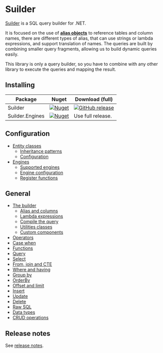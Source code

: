# Suilder
[Suilder](https://github.com/Ropticus/Suilder) is a SQL query builder for .NET.

It is focused on the use of [**alias objects**](general/builder.md#alias-objects) to reference tables and column names, there are different types of alias, that can use strings or lambda expressions, and support translation of names. The queries are built by combining smaller query fragments, allowing us to build dynamic queries easily.

This library is only a query builder, so you have to combine with any other library to execute the queries and mapping the result.

## Installing

Package | Nuget | Download (full) |
--------|-------|----------|
Suilder | [![Nuget](https://img.shields.io/nuget/v/Suilder?logo=nuget)](https://www.nuget.org/packages/Suilder/) | [![GitHub release](https://img.shields.io/github/release/Ropticus/Suilder?logo=github)](https://github.com/Ropticus/Suilder/releases/latest) |
Suilder.Engines | [![Nuget](https://img.shields.io/nuget/v/Suilder.Engines?logo=nuget)](https://www.nuget.org/packages/Suilder.Engines/) | Use full release. |

## Configuration
* [Entity classes](configuration/entity-classes.md)
    * [Inheritance patterns](configuration/entity-classes.md#inheritance-patterns)
    * [Configuration](configuration/entity-classes.md#configuration)
* [Engines](configuration/engines.md)
    * [Supported engines](configuration/engines.md#supported-engines)
    * [Engine configuration](configuration/engines.md#engine-configuration)
    * [Register functions](configuration/engines.md#register-functions)

## General
* [The builder](general/builder.md)
    * [Alias and columns](general/builder.md#alias-objects)
    * [Lambda expressions](general/builder.md#lambda-expressions)
    * [Compile the query](general/builder.md#compile-the-query)
    * [Utilities classes](general/builder.md#utilities-classes)
    * [Custom components](general/builder.md#custom-components)
* [Operators](general/operators.md)
* [Case when](general/case-when.md)
* [Functions](general/functions.md)
* [Query](general/query.md)
* [Select](general/select.md)
* [From, join and CTE](general/from-join-cte.md)
* [Where and having](general/where-having.md)
* [Group by](general/group-by.md)
* [OrderBy](general/order-by.md)
* [Offset and limit](general/offset.md)
* [Insert](general/insert.md)
* [Update](general/update.md)
* [Delete](general/delete.md)
* [Raw SQL](general/raw-sql.md)
* [Data types](general/data-types.md)
* [CRUD operations](general/crud.md)

## Release notes
See [release notes](releases/releases-notes.md).